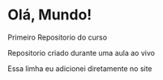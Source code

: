 # Olá, Mundo!
Primeiro Repositorio do curso

Repositorio criado durante uma aula ao vivo

Essa limha eu adicionei diretamente no site

